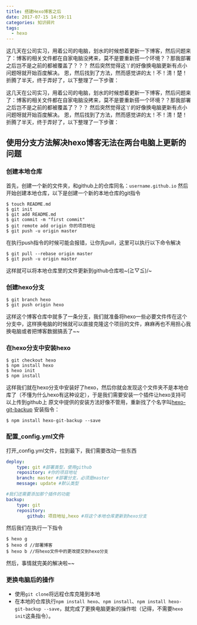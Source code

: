 ```yaml
---
title: 搭建Hexo博客之后
date: 2017-07-15 14:59:11
categories: 知识碎片
tags: 
  - hexo
---
```

这几天在公司实习，用着公司的电脑，划水的时候想着更新一下博客，然后问题来了：博客的相关文件都在自家电脑没拷来，莫不是要重新搭一个环境？？那我部署之后岂不是之前的都被覆盖了？？？
然后突然觉得这丫的好像换电脑更新有点小问题呀就开始百度解决。
恩，然后找到了方法，然而感觉讲的太！不！清！楚！
折腾了半天，终于弄好了，以下整理了一下步骤：

<!-- more -->

这几天在公司实习，用着公司的电脑，划水的时候想着更新一下博客，然后问题来了：博客的相关文件都在自家电脑没拷来，莫不是要重新搭一个环境？？那我部署之后岂不是之前的都被覆盖了？？？
然后突然觉得这丫的好像换电脑更新有点小问题呀就开始百度解决。
恩，然后找到了方法，然而感觉讲的太！不！清！楚！
折腾了半天，终于弄好了，以下整理了一下步骤：

## 使用分支方法解决hexo博客无法在两台电脑上更新的问题

### 创建本地仓库

首先，创建一个新的文件夹，和github上的仓库同名：`username.github.io`
然后开始创建本地仓库，以下是创建一个新的本地仓库的git指令
```git
$ touch README.md
$ git init 
$ git add README.md
$ git commit -m "first commit"
$ git remote add origin 你的项目地址
$ git push -u origin master
```
在执行push指令的时候可能会报错，让你先pull，这里可以执行以下命令解决
```git
$ git pull --rebase origin master
$ git push -u origin master
```
这样就可以将本地仓库里的文件更新到github仓库啦~\(≧▽≦)/~

### 创建hexo分支

```git
$ git branch hexo
$ git push origin hexo
```
这样这个博客仓库中就多了一条分支，我们就准备将hexo一些必要文件传在这个分支中，这样换电脑的时候就可以直接克隆这个项目的文件，麻麻再也不用担心我换电脑或者把博客数据搞丢了~~

### 在hexo分支中安装hexo

```git
$ git checkout hexo
$ npm install hexo
$ hexo init
$ npm install
```
这样我们就在hexo分支中安装好了hexo，然后你就会发现这个文件夹不是本地仓库了（不懂为什么hexo有这种设定），于是我们需要安装一个插件让hexo支持可以上传到github上
原文中提供的安装方法好像不管用，重新找了个名字叫[hexo-git-backup](https://github.com/coneycode/hexo-git-backup)
安装指令：
```git
$ npm install hexo-git-backup --save
```

### 配置_config.yml文件

打开_config.yml文件，拉到最下，我们需要改动一些东西
```yml
deploy:
	type: git #部署类型，使用github
	repository: #你的项目地址
	branch: master #部署分支，必须是master
	message: update #默认类型

#我们还需要添加那个插件的功能
backup:
	type: git
	repository:
		github: 项目地址,hexo #将这个本地仓库更新到hexo分支
```
然后我们在执行一下指令
```git
$ hexo g 
$ hexo d //部署博客
$ hexo b //将hexo文件中的更改提交到hexo分支
```
然后，事情就完美的解决啦~~

### 更换电脑后的操作

* 使用`git clone`将远程仓库克隆到本地
* 在本地的仓库执行`npm install hexo`、`npm install`、`npm install hexo-git-backup --save`，就完成了更换电脑更新的操作啦（记得，不需要`hexo init`这条指令）。

